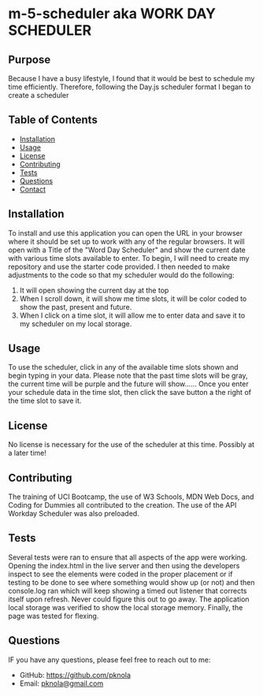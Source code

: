 # m-5-scheduler aka WORK DAY SCHEDULER

## Purpose
Because I have a busy lifestyle, I found that it would be best to schedule my time efficiently.  Therefore, following the Day.js scheduler format I began to create a scheduler


## Table of Contents
- [Installation](#installation)
- [Usage](#usage)
- [License](#license)
- [Contributing](#contributing)
- [Tests](#tests)
- [Questions](#questions)
- [Contact](#contact)

## Installation
To install and use this application you can open the URL in your browser where it should be set up to work with any of the regular browsers.  It will open with a Title of the "Word Day Scheduler" and show the current date with various time slots available to enter. To begin, I will need to create my repository and use the starter code provided.  I then needed to make adjustments to the code so that my scheduler would do the following:
1. It will open showing the current day at the top
2. When I scroll down, it will show me time slots, it will be color coded to show the past, present and future.
3. When I click on a time slot, it will allow me to enter data and save it to my scheduler on my local storage.

## Usage
To use the scheduler, click in any of the available time slots shown and begin typing in your data.  Please note that the past time slots will be gray, the current time will be purple and the future will show......  Once you enter your schedule data in the time slot, then click the save button a the right of the time slot to save it.

## License
No license is necessary for the use of the scheduler at this time.  Possibly at a later time!

## Contributing
The training of UCI Bootcamp, the use of W3 Schools, MDN Web Docs, and Coding for Dummies all contributed to the creation.  The use of the API Workday Scheduler was also preloaded.

## Tests
Several tests were ran to ensure that all aspects of the app were working.  Opening the index.html in the live server and then using the developers inspect to see the elements were coded in the proper placement or if testing to be done to see where something would show up (or not) and then console.log ran which will keep showing a timed out listener that corrects itself upon refresh.  Never could figure this out to go away.  The application local storage was verified to show the local storage memory.  Finally, the page was tested for flexing.

## Questions
IF you have any questions, please feel free to reach out to me:

- GitHub: https://github.com/pknola
- Email: pknola@gmail.com
